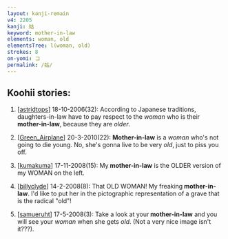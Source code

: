 ```yaml
---
layout: kanji-remain
v4: 2205
kanji: 姑
keyword: mother-in-law
elements: woman, old
elementsTree: l(woman, old)
strokes: 8
on-yomi: コ
permalink: /姑/
---
```


## Koohii stories: 

1) [<a href="http://kanji.koohii.com/profile/astridtops">astridtops</a>] 18-10-2006(32): According to Japanese traditions, daughters-in-law have to pay respect to the <em>woman</em> who is their<strong> mother-in-law</strong>, because they are <em>older</em>.

2) [<a href="http://kanji.koohii.com/profile/Green_Airplane">Green_Airplane</a>] 20-3-2010(22): <strong>Mother-in-law</strong> is a <em>woman</em> who&#039;s not going to die young. No, she&#039;s gonna live to be very <em>old</em>, just to piss you off.

3) [<a href="http://kanji.koohii.com/profile/kumakuma">kumakuma</a>] 17-11-2008(15): My<strong> mother-in-law</strong> is the OLDER version of my WOMAN on the left.

4) [<a href="http://kanji.koohii.com/profile/billyclyde">billyclyde</a>] 14-2-2008(8): That OLD WOMAN! My freaking<strong> mother-in-law</strong>. I&#039;d like to put her in the pictographic representation of a grave that is the radical &quot;old&quot;!

5) [<a href="http://kanji.koohii.com/profile/samueruht">samueruht</a>] 17-5-2008(3): Take a look at your<strong> mother-in-law</strong> and you will see your <em>woman</em> when she gets <em>old</em>. (Not a very nice image isn&#039;t it???).

